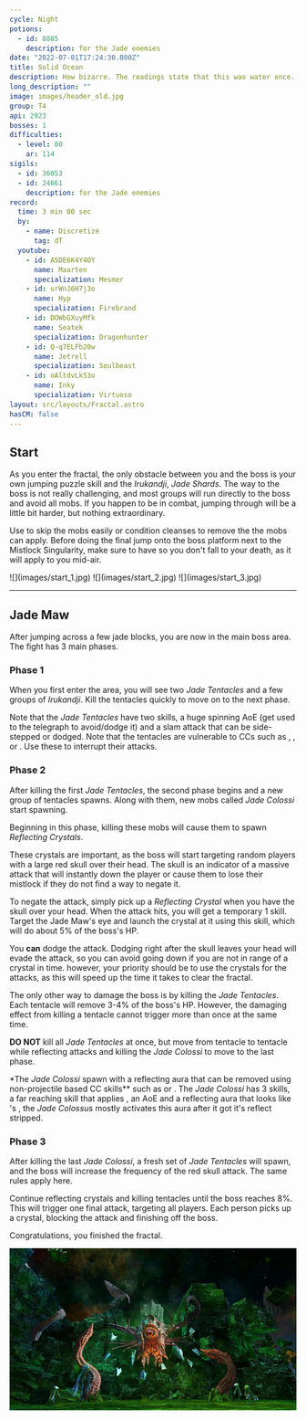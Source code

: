 ```yaml
---
cycle: Night
potions:
  - id: 8885
    description: for the Jade enemies
date: "2022-07-01T17:24:30.000Z"
title: Solid Ocean
description: How bizarre. The readings state that this was water once.
long_description: ""
image: images/header_old.jpg
group: T4
api: 2923
bosses: 1
difficulties:
  - level: 80
    ar: 114
sigils:
  - id: 36053
  - id: 24661
    description: for the Jade enemies
record:
  time: 3 min 00 sec
  by:
    - name: Discretize
      tag: dT
  youtube:
    - id: A5DE6K4Y4OY
      name: Maarten
      specialization: Mesmer
    - id: urWnJ6H7j3o
      name: Hyp
      specialization: Firebrand
    - id: DOWbGXuyMfk
      name: Seatek
      specialization: Dragonhunter
    - id: Q-q7ELFb20w
      name: Jetrell
      specialization: Soulbeast
    - id: oAltdvLk53o
      name: Inky
      specialization: Virtuoso
layout: src/layouts/Fractal.astro
hasCM: false
---
```


<Grid>
<GridItem sm="12">

## Start

As you enter the fractal, the only obstacle between you and the boss is your own jumping puzzle skill and the _Irukandji_, _Jade Shards_. The way to the boss is not really challenging, and most groups will run directly to the boss and avoid all mobs. If you happen to be in combat, jumping through will be a little bit harder, but nothing extraordinary.

Use <Effect name="Stealth"/> to skip the mobs easily or condition cleanses to remove the <Condition name="Chilled"/> the mobs can apply. Before doing the final jump onto the boss platform next to the Mistlock Singularity, make sure to have <Boon name="Swiftness"/> so you don't fall to your death, as it will apply <Effect name="Agony"/> to you mid-air.
</GridItem>

<GridItem sm="4">
![](images/start_1.jpg)
</GridItem>

<GridItem sm="4">
![](images/start_2.jpg)
</GridItem>

<GridItem sm="4">
![](images/start_3.jpg)
</GridItem>
</Grid>

---

<Grid>
<GridItem sm="12">

## Jade Maw

After jumping across a few jade blocks, you are now in the main boss area. The fight has 3 main phases.

### Phase 1

When you first enter the area, you will see two _Jade Tentacles_ and a few groups of _Irukandji_. Kill the tentacles quickly to move on to the next phase.

Note that the _Jade Tentacles_ have two skills, a huge spinning AoE (get used to the telegraph to avoid/dodge it) and a slam attack that can be side-stepped or dodged. Note that the tentacles are vulnerable to CCs such as <Control name="Pull"/>, <Control name="Stun"/>, or <Control name="Daze"/>. Use these to interrupt their attacks.

### Phase 2

After killing the first _Jade Tentacles_, the second phase begins and a new group of tentacles spawns. Along with them, new mobs called _Jade Colossi_ start spawning.

Beginning in this phase, killing these mobs will cause them to spawn _Reflecting Crystals_.

These crystals are important, as the boss will start targeting random players with a large red skull over their head. The skull is an indicator of a massive attack that will instantly down the player or cause them to lose their mistlock if they do not find a way to negate it.

To negate the attack, simply pick up a _Reflecting Crystal_ when you have the skull over your head. When the attack hits, you will get a temporary 1 skill. Target the Jade Maw's eye and launch the crystal at it using this skill, which will do about 5% of the boss's HP.

You **can** dodge the attack. Dodging right after the skull leaves your head will evade the attack, so you can avoid going down if you are not in range of a crystal in time. however, your priority should be to use the crystals for the attacks, as this will speed up the time it takes to clear the fractal.

The only other way to damage the boss is by killing the _Jade Tentacles_. Each tentacle will remove 3-4% of the boss's HP. However, the damaging effect from killing a tentacle cannot trigger more than once at the same time.

**DO NOT** kill all _Jade Tentacles_ at once, but move from tentacle to tentacle while reflecting attacks and killing the _Jade Colossi_ to move to the last phase.

\*The _Jade Colossi_ spawn with a reflecting aura that can be removed using non-projectile based CC skills\*\* such as <Control name="Stun"/> or <Control name="Daze"/>. The _Jade Colossi_ has 3 skills, a far reaching skill that applies <Condition name="Crippled"/>, an AoE <Control name="Knockdown"/> and a reflecting aura that looks like <Specialization name="Elementalist"/>'s <Skill name="Magnetic Aura" profession="Elementalist"/>, the _Jade Colossus_ mostly activates this aura after it got it's reflect stripped.

### Phase 3

After killing the last _Jade Colossi_, a fresh set of _Jade Tentacles_ will spawn, and the boss will increase the frequency of the red skull attack. The same rules apply here.

Continue reflecting crystals and killing tentacles until the boss reaches 8%. This will trigger one final attack, targeting all players. Each person picks up a crystal, blocking the attack and finishing off the boss.

Congratulations, you finished the fractal.

</GridItem>
</Grid>

![Jade maw, the final boss](images/jade_maw.jpg)
